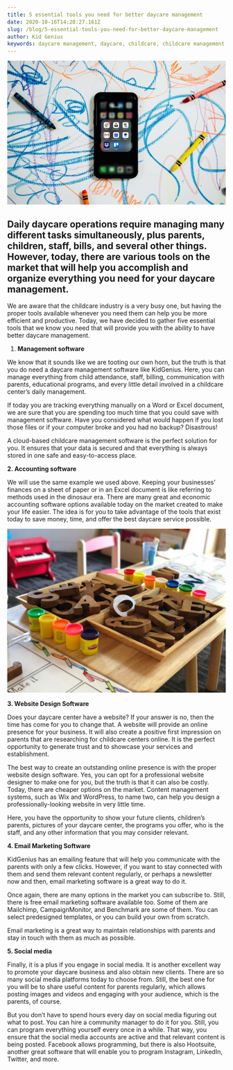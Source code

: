 ```yaml
---
title: 5 essential tools you need for better daycare management
date: 2020-10-16T14:28:27.161Z
slug: /blog/5-essential-tools-you-need-for-better-daycare-management
author: Kid Genius
keywords: daycare management, daycare, childcare, childcare management, daycare software
---
```

![daycare management](daycare-management.jpg "daycare management")

## Daily daycare operations require managing many different tasks simultaneously, plus parents, children, staff, bills, and several other things. However, today, there are various tools on the market that will help you accomplish and organize everything you need for your daycare management.

We are aware that the childcare industry is a very busy one, but having the proper tools available whenever you need them can help you be more efficient and productive. Today, we have decided to gather five essential tools that we know you need that will provide you with the ability to have better daycare management.

1. **Management software**

We know that it sounds like we are tooting our own horn, but the truth is that you do need a daycare management software like KidGenius. Here, you can manage everything from child attendance, staff, billing, communication with parents, educational programs, and every little detail involved in a childcare center’s daily management.

If today you are tracking everything manually on a Word or Excel document, we are sure that you are spending too much time that you could save with management software. Have you considered what would happen if you lost those files or if your computer broke and you had no backup? Disastrous!

A cloud-based childcare management software is the perfect solution for you. It ensures that your data is secured and that everything is always stored in one safe and easy-to-access place.

**2. Accounting software**

We will use the same example we used above. Keeping your businesses’ finances on a sheet of paper or in an Excel document is like referring to methods used in the dinosaur era. There are many great and economic accounting software options available today on the market created to make your life easier. The idea is for you to take advantage of the tools that exist today to save money, time, and offer the best daycare service possible.

![daycare](daycare.jpg "daycare")

**3. Website Design Software**

Does your daycare center have a website? If your answer is no, then the time has come for you to change that. A website will provide an online presence for your business. It will also create a positive first impression on parents that are researching for childcare centers online. It is the perfect opportunity to generate trust and to showcase your services and establishment.

The best way to create an outstanding online presence is with the proper website design software. Yes, you can opt for a professional website designer to make one for you, but the truth is that it can also be costly. Today, there are cheaper options on the market. Content management systems, such as Wix and WordPress, to name two, can help you design a professionally-looking website in very little time.

Here, you have the opportunity to show your future clients, children’s parents, pictures of your daycare center, the programs you offer, who is the staff, and any other information that you may consider relevant.

**4. Email Marketing Software**

KidGenius has an emailing feature that will help you communicate with the parents with only a few clicks. However, if you want to stay connected with them and send them relevant content regularly, or perhaps a newsletter now and then, email marketing software is a great way to do it.

Once again, there are many options in the market you can subscribe to. Still, there is free email marketing software available too. Some of them are Mailchimp, CampaignMonitor, and Benchmark are some of them. You can select predesigned templates, or you can build your own from scratch.

Email marketing is a great way to maintain relationships with parents and stay in touch with them as much as possible.

**5. Social media**

Finally, it is a plus if you engage in social media. It is another excellent way to promote your daycare business and also obtain new clients. There are so many social media platforms today to choose from. Still, the best one for you will be to share useful content for parents regularly, which allows posting images and videos and engaging with your audience, which is the parents, of course.

But you don’t have to spend hours every day on social media figuring out what to post. You can hire a community manager to do it for you. Still, you can program everything yourself every once in a while. That way, you ensure that the social media accounts are active and that relevant content is being posted. Facebook allows programming, but there is also Hootsuite, another great software that will enable you to program Instagram, LinkedIn, Twitter, and more.